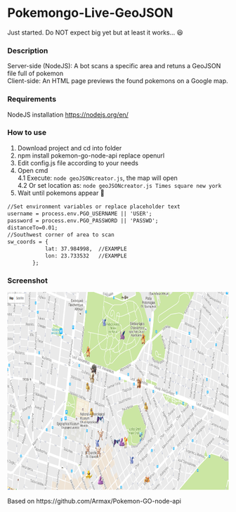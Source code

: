 # Pokemongo-Live-GeoJSON

Just started. Do NOT expect big yet but at least it works... :laughing:

### Description
Server-side (NodeJS): A bot scans a specific area and retuns a GeoJSON file full of pokemon<br>
Client-side: An HTML page previews the found pokemons on a Google map.

### Requirements
NodeJS installation https://nodejs.org/en/

### How to use

1. Download project and cd into folder</br>
2. npm install pokemon-go-node-api replace openurl</br>
3. Edit config.js file according to your needs</br>
4. Open cmd</br>
4.1 Execute: ```node geoJSONcreator.js```, the map will open</br>
4.2 Or set location as: ```node geoJSONcreator.js Times square new york```</br>
5. Wait until pokemons appear :punch:</br>
```
//Set environment variables or replace placeholder text
username = process.env.PGO_USERNAME || 'USER';
password = process.env.PGO_PASSWORD || 'PASSWD';
distanceTo=0.01;
//Southwest corner of area to scan
sw_coords = {
            lat: 37.984998,  //EXAMPLE
            lon: 23.733532   //EXAMPLE
        };
```

### Screenshot

<p align="center">
  <img src="example_screenshot.png" height="450"/>
</p>
Based on https://github.com/Armax/Pokemon-GO-node-api
